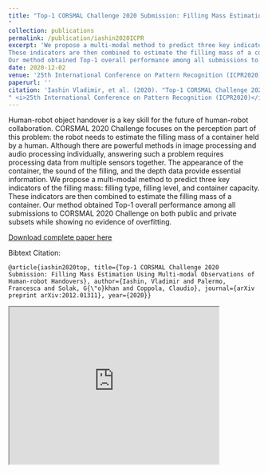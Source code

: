 ```yaml
---
title: "Top-1 CORSMAL Challenge 2020 Submission: Filling Mass Estimation Using Multi-modal Observations of Human-robot Handovers
"
collection: publications
permalink: /publication/iashin2020ICPR
excerpt: 'We propose a multi-modal method to predict three key indicators of the filling mass: filling type, filling level, and container capacity. 
These indicators are then combined to estimate the filling mass of a container. 
Our method obtained Top-1 overall performance among all submissions to CORSMAL 2020 Challenge on both public and private subsets while showing no evidence of overfitting. '
date: 2020-12-02
venue: '25th International Conference on Pattern Recognition (ICPR2020)'
paperurl: ''
citation: 'Iashin Vladimir, et al. (2020). "Top-1 CORSMAL Challenge 2020 Submission: Filling Mass Estimation Using Multi-modal Observations of Human-robot Handovers
" <i>25th International Conference on Pattern Recognition (ICPR2020)</i>'
---
```

Human-robot object handover is a key skill for the future of human-robot collaboration. 
CORSMAL 2020 Challenge focuses on the perception part of this problem: the robot needs to estimate the filling mass of a container held by a human. 
Although there are powerful methods in image processing and audio processing individually, answering such a problem requires processing data from multiple sensors together.
The appearance of the container, the sound of the filling, and the depth data provide essential information. 
We propose a multi-modal method to predict three key indicators of the filling mass: filling type, filling level, and container capacity. 
These indicators are then combined to estimate the filling mass of a container. 
Our method obtained Top-1 overall performance among all submissions to CORSMAL 2020 Challenge on both public and private subsets while showing no evidence of overfitting. 


[Download complete paper here](https://arxiv.org/abs/2012.01311)

Bibtext Citation: 

`@article{iashin2020top, title={Top-1 CORSMAL Challenge 2020 Submission: Filling Mass Estimation Using Multi-modal Observations of Human-robot Handovers}, author={Iashin, Vladimir and Palermo, Francesca and Solak, G{\"o}khan and Coppola, Claudio}, journal={arXiv preprint arXiv:2012.01311}, year={2020}}`


<iframe width="420" height="315"
src="https://www.youtube.com/embed/qNDYj9AKCzM">
</iframe>
